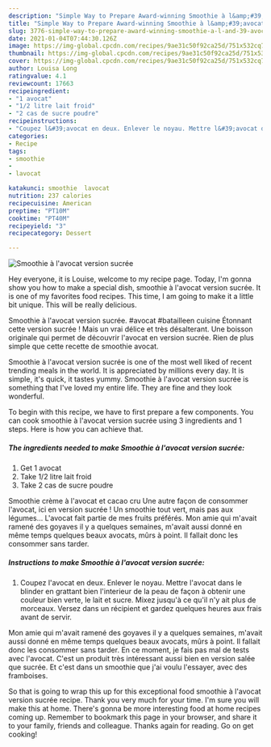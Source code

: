 ```yaml
---
description: "Simple Way to Prepare Award-winning Smoothie à l&amp;#39;avocat version sucrée"
title: "Simple Way to Prepare Award-winning Smoothie à l&amp;#39;avocat version sucrée"
slug: 3776-simple-way-to-prepare-award-winning-smoothie-a-l-and-39-avocat-version-sucree
date: 2021-01-04T07:44:30.126Z
image: https://img-global.cpcdn.com/recipes/9ae31c50f92ca25d/751x532cq70/smoothie-a-lavocat-version-sucree-photo-principale-de-la-recette.jpg
thumbnail: https://img-global.cpcdn.com/recipes/9ae31c50f92ca25d/751x532cq70/smoothie-a-lavocat-version-sucree-photo-principale-de-la-recette.jpg
cover: https://img-global.cpcdn.com/recipes/9ae31c50f92ca25d/751x532cq70/smoothie-a-lavocat-version-sucree-photo-principale-de-la-recette.jpg
author: Louisa Long
ratingvalue: 4.1
reviewcount: 17663
recipeingredient:
- "1 avocat"
- "1/2 litre lait froid"
- "2 cas de sucre poudre"
recipeinstructions:
- "Coupez l&#39;avocat en deux. Enlever le noyau. Mettre l&#39;avocat dans le blinder en grattant bien l&#39;interieur de la peau de façon à obtenir une couleur bien verte, le lait et sucre. Mixez jusqu&#39;à ce qu&#39;il n&#39;y ait plus de morceaux. Versez dans un récipient et gardez quelques heures aux frais avant de servir."
categories:
- Recipe
tags:
- smoothie
- 
- lavocat

katakunci: smoothie  lavocat 
nutrition: 237 calories
recipecuisine: American
preptime: "PT10M"
cooktime: "PT40M"
recipeyield: "3"
recipecategory: Dessert

---
```



![Smoothie à l&#39;avocat version sucrée](https://img-global.cpcdn.com/recipes/9ae31c50f92ca25d/751x532cq70/smoothie-a-lavocat-version-sucree-photo-principale-de-la-recette.jpg)

Hey everyone, it is Louise, welcome to my recipe page. Today, I'm gonna show you how to make a special dish, smoothie à l&#39;avocat version sucrée. It is one of my favorites food recipes. This time, I am going to make it a little bit unique. This will be really delicious.

Smoothie à l&#39;avocat version sucrée. #avocat #batailleen cuisine Étonnant cette version sucrée ! Mais un vrai délice et très désalterant. Une boisson originale qui permet de découvrir l&#39;avocat en version sucrée. Rien de plus simple que cette recette de smoothie avocat.

Smoothie à l&#39;avocat version sucrée is one of the most well liked of recent trending meals in the world. It is appreciated by millions every day. It is simple, it's quick, it tastes yummy. Smoothie à l&#39;avocat version sucrée is something that I've loved my entire life. They are fine and they look wonderful.


To begin with this recipe, we have to first prepare a few components. You can cook smoothie à l&#39;avocat version sucrée using 3 ingredients and 1 steps. Here is how you can achieve that.

<!--inarticleads1-->

##### The ingredients needed to make Smoothie à l&#39;avocat version sucrée:

1. Get 1 avocat
1. Take 1/2 litre lait froid
1. Take 2 cas de sucre poudre


Smoothie crème à l&#39;avocat et cacao cru Une autre façon de consommer l&#39;avocat, ici en version sucrée ! Un smoothie tout vert, mais pas aux légumes… L&#39;avocat fait partie de mes fruits préférés. Mon amie qui m&#39;avait ramené des goyaves il y a quelques semaines, m&#39;avait aussi donné en même temps quelques beaux avocats, mûrs à point. Il fallait donc les consommer sans tarder. 

<!--inarticleads2-->

##### Instructions to make Smoothie à l&#39;avocat version sucrée:

1. Coupez l&#39;avocat en deux. Enlever le noyau. Mettre l&#39;avocat dans le blinder en grattant bien l&#39;interieur de la peau de façon à obtenir une couleur bien verte, le lait et sucre. Mixez jusqu&#39;à ce qu&#39;il n&#39;y ait plus de morceaux. Versez dans un récipient et gardez quelques heures aux frais avant de servir.


Mon amie qui m&#39;avait ramené des goyaves il y a quelques semaines, m&#39;avait aussi donné en même temps quelques beaux avocats, mûrs à point. Il fallait donc les consommer sans tarder. En ce moment, je fais pas mal de tests avec l&#39;avocat. C&#39;est un produit très intéressant aussi bien en version salée que sucrée. Et c&#39;est dans un smoothie que j&#39;ai voulu l&#39;essayer, avec des framboises. 

So that is going to wrap this up for this exceptional food smoothie à l&#39;avocat version sucrée recipe. Thank you very much for your time. I'm sure you will make this at home. There's gonna be more interesting food at home recipes coming up. Remember to bookmark this page in your browser, and share it to your family, friends and colleague. Thanks again for reading. Go on get cooking!

